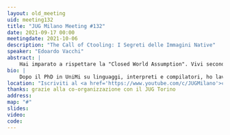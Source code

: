 ```yaml
---
layout: old_meeting
uid: meeting132
title: "JUG Milano Meeting #132"
date: 2021-09-17 00:00
meetingdate: 2021-10-06
description: "The Call of Ctooling: I Segreti delle Immagini Native"
speaker: "Edoardo Vacchi"
abstract: |
    Hai imparato a rispettare la "Closed World Assumption". Vivi secondo il comandamento "Non Userai Reflection Su Classi D'Altri". Sai che "Dal Potere Di defineClass Derivano Grandi Responsabilità". E tuttavia ancora ti chiedi: cosa mi sfugge ancora? Qual è l'ingrediente segreto che ancora non mi hanno rivelato? Unisciti a noi per una breve, ma più profonda immersione nell'oscura magia che si cela dietro GraalVM native image builder: heap snapshotting e build-time initialization. E impara a conoscere gli altri misteriosi progetti che mirano a raffinare le arti della compilazione Java statica.
bio: |
    Dopo il PhD in UniMi su linguaggi, interpreti e compilatori, ho lavorato nel dipartimento di R&D di UniCredit; oggi sono in Red Hat come membro del team di Drools, jBPM e Kogito. 
location: "Iscriviti al <a href='https://www.youtube.com/c/JUGMilano'>canale YouTube di JUG Milano</a> e <a href='https://www.youtube.com/c/JUGTorino'>JUG Torino</a> e <b>clicca la campanella</b> su YouTube: riceverai notifica direttamente da YouTube quando saremo live!"
thanks: grazie alla co-organizzazione con il JUG Torino 
address: 
map: "#"
slides: 
video: 
code:  
---
```

